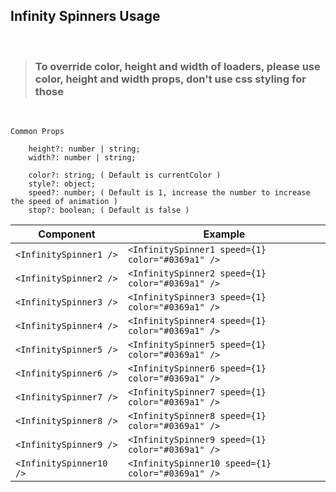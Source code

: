 ## Infinity Spinners Usage

<br />

> ### To override **color**, **height** and **width** of loaders, please use **color**, **height** and **width** props, don't use css styling for those
</br >

```
Common Props

    height?: number | string;
    width?: number | string;
    
    color?: string; ( Default is currentColor )
    style?: object;
    speed?: number; ( Default is 1, increase the number to increase the speed of animation )
    stop?: boolean; ( Default is false )

```

|  Component  | Example |
| ------------- | ------------- |
| ```<InfinitySpinner1 />```  | ```<InfinitySpinner1 speed={1} color="#0369a1" />```  |
| ```<InfinitySpinner2 />```  | ```<InfinitySpinner2 speed={1} color="#0369a1" />```  |
| ```<InfinitySpinner3 />```  | ```<InfinitySpinner3 speed={1} color="#0369a1" />```  |
| ```<InfinitySpinner4 />```  | ```<InfinitySpinner4 speed={1} color="#0369a1" />```  |
| ```<InfinitySpinner5 />```  | ```<InfinitySpinner5 speed={1} color="#0369a1" />```  |
| ```<InfinitySpinner6 />```  | ```<InfinitySpinner6 speed={1} color="#0369a1" />```  |
| ```<InfinitySpinner7 />```  | ```<InfinitySpinner7 speed={1} color="#0369a1" />```  |
| ```<InfinitySpinner8 />```  | ```<InfinitySpinner8 speed={1} color="#0369a1" />```  |
| ```<InfinitySpinner9 />```  | ```<InfinitySpinner9 speed={1} color="#0369a1" />```  |
| ```<InfinitySpinner10 />```  | ```<InfinitySpinner10 speed={1} color="#0369a1" />```  |

